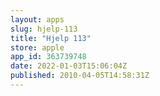 ```yaml
---
layout: apps
slug: hjelp-113
title: "Hjelp 113"
store: apple
app_id: 363739748
date: 2022-01-03T15:06:04Z
published: 2010-04-05T14:58:31Z
---
```

